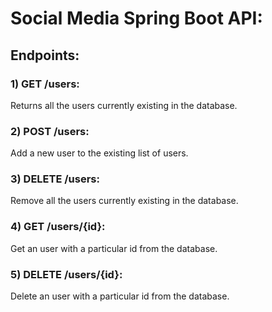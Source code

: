 # Social Media Spring Boot API:
  
## Endpoints:  
  
### 1) GET /users:
Returns all the users currently existing in the database.  
### 2) POST /users:  
Add a new user to the existing list of users.  
### 3) DELETE /users:  
Remove all the users currently existing in the database.  
### 4) GET /users/{id}:  
Get an user with a particular id from the database.  
### 5) DELETE /users/{id}:  
Delete an user with a particular id from the database.
